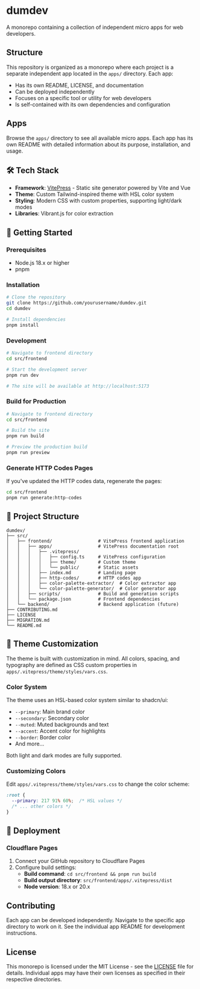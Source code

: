 # dumdev

A monorepo containing a collection of independent micro apps for web developers.

## Structure

This repository is organized as a monorepo where each project is a separate independent app located in the `apps/` directory. Each app:

- Has its own README, LICENSE, and documentation
- Can be deployed independently
- Focuses on a specific tool or utility for web developers
- Is self-contained with its own dependencies and configuration

## Apps

Browse the `apps/` directory to see all available micro apps. Each app has its own README with detailed information about its purpose, installation, and usage.


## 🛠️ Tech Stack

- **Framework**: [VitePress](https://vitepress.dev/) - Static site generator powered by Vite and Vue
- **Theme**: Custom Tailwind-inspired theme with HSL color system
- **Styling**: Modern CSS with custom properties, supporting light/dark modes
- **Libraries**: Vibrant.js for color extraction

## 📖 Getting Started

### Prerequisites

- Node.js 18.x or higher
- pnpm

### Installation

```bash
# Clone the repository
git clone https://github.com/yourusername/dumdev.git
cd dumdev

# Install dependencies
pnpm install
```

### Development

```bash
# Navigate to frontend directory
cd src/frontend

# Start the development server
pnpm run dev

# The site will be available at http://localhost:5173
```

### Build for Production

```bash
# Navigate to frontend directory
cd src/frontend

# Build the site
pnpm run build

# Preview the production build
pnpm run preview
```

### Generate HTTP Codes Pages

If you've updated the HTTP codes data, regenerate the pages:

```bash
cd src/frontend
pnpm run generate:http-codes
```

## 📁 Project Structure

```
dumdev/
├── src/
│   ├── frontend/                 # VitePress frontend application
│   │   ├── apps/                 # VitePress documentation root
│   │   │   ├── .vitepress/
│   │   │   │   ├── config.ts     # VitePress configuration
│   │   │   │   ├── theme/        # Custom theme
│   │   │   │   └── public/       # Static assets
│   │   │   ├── index.md          # Landing page
│   │   │   ├── http-codes/       # HTTP codes app
│   │   │   ├── color-palette-extractor/  # Color extractor app
│   │   │   └── color-palette-generator/  # Color generator app
│   │   ├── scripts/              # Build and generation scripts
│   │   └── package.json          # Frontend dependencies
│   └── backend/                  # Backend application (future)
├── CONTRIBUTING.md
├── LICENSE
├── MIGRATION.md
└── README.md
```

## 🎨 Theme Customization

The theme is built with customization in mind. All colors, spacing, and typography are defined as CSS custom properties in `apps/.vitepress/theme/styles/vars.css`.

### Color System

The theme uses an HSL-based color system similar to shadcn/ui:

- `--primary`: Main brand color
- `--secondary`: Secondary color
- `--muted`: Muted backgrounds and text
- `--accent`: Accent color for highlights
- `--border`: Border color
- And more...

Both light and dark modes are fully supported.

### Customizing Colors

Edit `apps/.vitepress/theme/styles/vars.css` to change the color scheme:

```css
:root {
  --primary: 217 91% 60%;  /* HSL values */
  /* ... other colors */
}
```

## 🚀 Deployment

### Cloudflare Pages

1. Connect your GitHub repository to Cloudflare Pages
2. Configure build settings:
   - **Build command**: `cd src/frontend && pnpm run build`
   - **Build output directory**: `src/frontend/apps/.vitepress/dist`
   - **Node version**: 18.x or 20.x


## Contributing

Each app can be developed independently. Navigate to the specific app directory to work on it. See the individual app README for development instructions.

## License

This monorepo is licensed under the MIT License - see the [LICENSE](LICENSE) file for details. Individual apps may have their own licenses as specified in their respective directories. 

